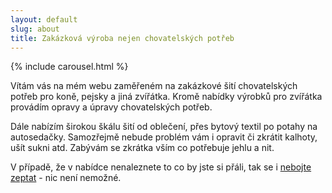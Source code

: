 ```yaml
---
layout: default
slug: about
title: Zakázková výroba nejen chovatelských potřeb
---
```


{% include carousel.html %}

Vítám vás na mém webu zaměřeném na zakázkové šití chovatelských potřeb pro koně, pejsky a jiná zvířátka.
Kromě nabídky výrobků pro zvířátka provádím opravy a úpravy chovatelských potřeb.

Dále nabízím širokou škálu šití od oblečení, přes bytový textil po potahy na autosedačky.
Samozřejmě nebude problém vám i opravit či zkrátit kalhoty, ušít sukni atd. Zabývám se zkrátka vším co potřebuje jehlu a nit.

V případě, že v nabídce nenaleznete to co by jste si přáli, tak se i [nebojte zeptat](jak_objednat.html) - nic není nemožné.
